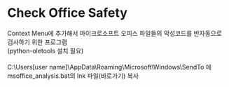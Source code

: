 # Check Office Safety
Context Menu에 추가해서 마이크로소프트 오피스 파일들의 악성코드를 반자동으로 검사하기 위한 프로그램</br>
(python-oletools 설치 필요)</br>
</br>
C:\Users\[user name]\AppData\Roaming\Microsoft\Windows\SendTo 에 msoffice_analysis.bat의 lnk 파일(바로가기) 복사

